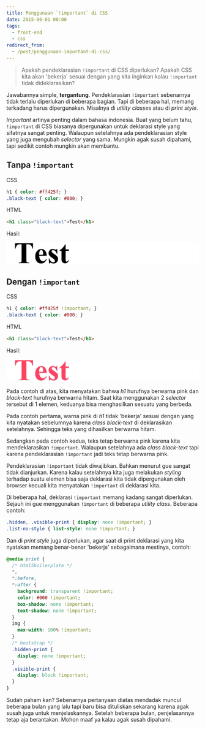 ```yaml
---
title: Penggunaan `!important` di CSS
date: 2015-06-01 00:00
tags:
  - front-end
  - css
redirect_from:
  - /post/penggunaan-important-di-css/
---
```


> Apakah pendeklarasian `!important` di CSS diperlukan?
> Apakah CSS kita akan 'bekerja' sesuai dengan yang kita inginkan kalau `!important` tidak dideklarasikan?

Jawabannya simple, **tergantung**. Pendeklarasian `!important` sebenarnya tidak terlalu diperlukan di beberapa bagian. Tapi di beberapa hal, memang terkadang harus dipergunakan. Misalnya di *utility classes* atau di *print style*.

*Important* artinya penting dalam bahasa indonesia. Buat yang belum tahu, `!important` di CSS biasanya dipergunakan untuk deklarasi style yang sifatnya sangat penting. Walaupun setelahnya ada pendeklarasian style yang juga mengubah *selector* yang sama. Mungkin agak susah dipahami, tapi sedikit contoh mungkin akan membantu.

## Tanpa `!important`

CSS

```css
h1 { color: #ff425f; }
.black-text { color: #000; }
```

HTML

```html
<h1 class="black-text">Test</h1>
```

Hasil:

![Tanpa !important](/assets/post-img/tanpa-!important.webp)

## Dengan `!important`

CSS

```css
h1 { color: #ff425f !important; }
.black-text { color: #000; }
```

HTML

```html
<h1 class="black-text">Test</h1>
```

Hasil:

![Dengan !important](/assets/post-img/dengan-!important.webp)

Pada contoh di atas, kita menyatakan bahwa *h1* hurufnya berwarna pink dan *black-text* hurufnya berwarna hitam. Saat kita menggunakan 2 *selector* tersebut di 1 elemen, keduanya bisa menghasilkan sesuatu yang berbeda.

Pada contoh pertama, warna pink di *h1* tidak 'bekerja' sesuai dengan yang kita nyatakan sebelumnya karena *class black-text* di deklarasikan setelahnya. Sehingga teks yang dihasilkan berwarna hitam.

Sedangkan pada contoh kedua, teks tetap berwarna pink karena kita mendeklarasikan `!important`. Walaupun setelahnya ada *class black-text* tapi karena pendeklarasian `!important` jadi teks tetap berwarna pink.

Pendeklarasian `!important` tidak diwajibkan. Bahkan menurut gue sangat tidak dianjurkan. Karena kalau setelahnya kita juga melakukan *styling* terhadap suatu elemen bisa saja deklarasi kita tidak dipergunakan oleh browser kecuali kita menyatakan `!important` di deklarasi kita.

Di beberapa hal, deklarasi `!important` memang kadang sangat diperlukan. Sejauh ini gue menggunakan `!important` di beberapa *utility class*. Beberapa contoh:

```css
.hidden, .visible-print { display: none !important; }
.list-no-style { list-style: none !important; }
```

Dan di *print style* juga diperlukan, agar saat di print deklarasi yang kita nyatakan memang benar-benar 'bekerja' sebagaimana mestinya, contoh:

```css
@media print {
  /* html5boilerplate */
  *,
  *:before,
  *:after {
    background: transparent !important;
    color: #000 !important;
    box-shadow: none !important;
    text-shadow: none !important;
  }
  img {
    max-width: 100% !important;
  }
  /* bootstrap */
  .hidden-print {
    display: none !important;
  }
  .visible-print {
    display: block !important;
  }
}
```

Sudah paham kan? Sebenarnya pertanyaan diatas mendadak muncul beberapa bulan yang lalu tapi baru bisa dituliskan sekarang karena agak susah juga untuk menjelaskannya. Setelah beberapa bulan, penjelasannya tetap aja berantakan. Mohon maaf ya kalau agak susah dipahami.
